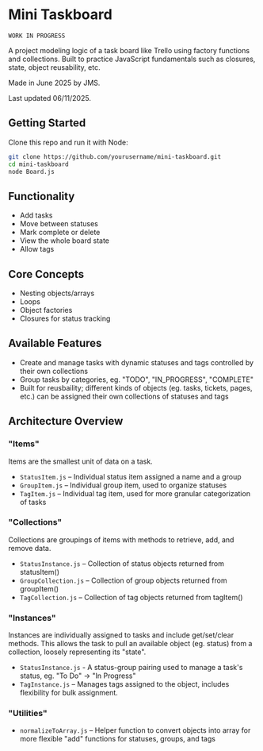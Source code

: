 # **Mini Taskboard**

`WORK IN PROGRESS`

A project modeling logic of a task board like Trello using factory functions and collections. Built to practice JavaScript fundamentals such as closures, state, object reusability, etc.

Made in June 2025 by JMS.

Last updated 06/11/2025.

## **Getting Started**

Clone this repo and run it with Node:

```bash
git clone https://github.com/yourusername/mini-taskboard.git
cd mini-taskboard
node Board.js
```

## **Functionality**

- Add tasks
- Move between statuses
- Mark complete or delete
- View the whole board state
- Allow tags

## **Core Concepts**

- Nesting objects/arrays
- Loops
- Object factories
- Closures for status tracking

## **Available Features**

- Create and manage tasks with dynamic statuses and tags controlled by their own collections
- Group tasks by categories, eg. "TODO", "IN_PROGRESS", "COMPLETE"
- Built for reusbaility; different kinds of objects (eg. tasks, tickets, pages, etc.) can be assigned their own collections of statuses and tags

## **Architecture Overview**

### "Items"

Items are the smallest unit of data on a task.

- `StatusItem.js` – Individual status item assigned a name and a group
- `GroupItem.js` – Individual group item, used to organize statuses
- `TagItem.js` – Individual tag item, used for more granular categorization of tasks

### "Collections"

Collections are groupings of items with methods to retrieve, add, and remove data.

- `StatusInstance.js` – Collection of status objects returned from statusItem()
- `GroupCollection.js` – Collection of group objects returned from groupItem()
- `TagCollection.js` – Collection of tag objects returned from tagItem()

### "Instances"

Instances are individually assigned to tasks and include get/set/clear methods. This allows the task to pull an available object (eg. status) from a collection, loosely representing its "state".

- `StatusInstance.js` - A status-group pairing used to manage a task's status, eg. "To Do" → "In Progress"
- `TagInstance.js` – Manages tags assigned to the object, includes flexibility for bulk assignment.

### "Utilities"

- `normalizeToArray.js` – Helper function to convert objects into array for more flexible "add" functions for statuses, groups, and tags
